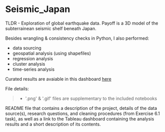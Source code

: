 # Seismic_Japan

TLDR - Exploration of global earthquake data. Payoff is a 3D model of the subterrainean seismic shelf beneath Japan.

Besides wrangling & consistency checks in Python, I also performed:
  * data sourcing
  * geospatial analysis (using shapefiles)
  * regression analysis
  * cluster analysis
  * time-series analysis

Curated results are avaiable in this dashboard [here](https://public.tableau.com/views/EarthlyJapan/SeismicDashboard?:language=en-US&:display_count=n&:origin=viz_share_link)

File details:
  >* '.png' & '.gif' files are supplementary to the included notebooks

 README file that contains a description of the project, details of the data source(s),
research questions, and cleaning procedures (from Exercise 6.1 task), as well as a link to the Tableau dashboard containing the analysis results and a short description of its contents.
